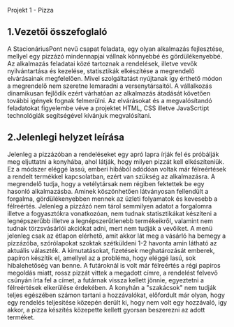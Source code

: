 Projekt 1 - Pizza

## 1.Vezetői összefoglaló 

  A StacionáriusPont nevű csapat feladata, egy olyan alkalmazás fejlesztése, mellyel egy pizzázó mindennapjai vállnak könnyebbé és          gördülékenyebbé. Az alkalmazás feladatai közé tartoznak a rendelések, illetve vevők nyilvántartása és kezelése, statisztikák elkészítése a  megrendelő elvárásainak megfelelően. Mivel szolgáltatást nyújtanak így érthető módon a megrendelő nem szeretne lemaradni a versenytársaitól. A vállalkozás dinamikusan fejlődik ezért várhatóan az alkalmazás átadását követően további igények fognak felmerülni. Az elvárásokat és a megvalósítandó feladatokat figyelembe véve a projektet HTML, CSS illetve JavaScrtipt technológiák segítségével kívánjuk megvalósítani.

## 2.Jelenlegi helyzet leírása 

  Jelenleg a pizzázóban a rendeléseket egy apró lapra írják fel és próbálják meg eljuttatni a konyhába, ahol látják, hogy milyen pizzát kell elkészíteniük. Ez a módszer eléggé lassú, emberi hibából adódóan voltak már félreértések a rendelt termékkel kapcsolatban, ezért van szükség az alkalmazásra. A megrendelő tudja, hogy a vetélytársak nem régiben fektettek be egy hasonló alkalmazásba. Aminek köszönhetően látványosan fellendült a forgalma, gördülékenyebben mennek az üzleti folyamatok és kevesebb a félreértés. Jelenleg a pizzázó nem tárol semmilyen adatot a forgalomra illetve a fogyasztókra vonatkozóan, nem tudnak statisztikákat készíteni a legnépszerűbb illetve a legnépszerűtlenebb termékeikről, valamint nem tudnak törzsvásárlói akciókat adni, mert nem tudják a vevőiket. A menü  jelenleg csak az étlapon elérhető, amit akkor lát meg a vásárló ha bemegy a pizzázóba, szórólapokat szoktak szétküldeni 1-2 havonta amin látható az aktuális választék. A kimutatásokat, fizetések meghatározását emberek, papíron készítik el, amellyel az a probléma, hogy eléggé lasú, sok hibalehetőség van benne. 
A futároknál is volt már félreértés a régi papiros megoldás miatt, rossz pizzát vittek a megadott címre, a rendelést felvevő csúnyán írta fel a címet, a futárnak vissza kellett jönnie, egyeztetni a félreértések elkerülése érdekében. A konyhán a "szakácsok" nem tudják teljes egészében számon tartani a hozzávalókat, előfordult már olyan, hogy egy rendelés teljesitése közepén derült ki, hogy nem volt egy hozzávaló, igy akkor, a pizza készítés közepette kellett gyorsan beszerezni az adott terméket.
